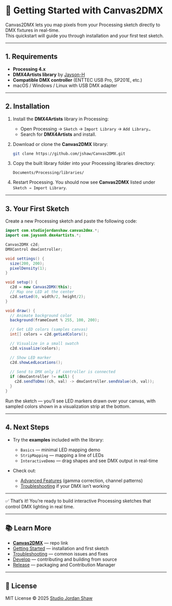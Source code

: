 # 🚀 Getting Started with Canvas2DMX

Canvas2DMX lets you map pixels from your Processing sketch directly to DMX fixtures in real-time.  
This quickstart will guide you through installation and your first test sketch.

---

## 1. Requirements

- **Processing 4.x**
- **DMX4Artists library** by [Jayson-H](https://github.com/JaysonH/DMX4Artists)  
- **Compatible DMX controller** (ENTTEC USB Pro, SP201E, etc.)
- macOS / Windows / Linux with USB DMX adapter

---

## 2. Installation

1. Install the **DMX4Artists** library in Processing:
   - Open Processing → `Sketch` → `Import Library` → `Add Library…`
   - Search for **DMX4Artists** and install.

2. Download or clone the **Canvas2DMX** library:
   ```bash
   git clone https://github.com/jshaw/Canvas2DMX.git
   ```

3. Copy the built library folder into your Processing libraries directory:

   ```
   Documents/Processing/libraries/
   ```

4. Restart Processing.
   You should now see **Canvas2DMX** listed under `Sketch → Import Library`.

---

## 3. Your First Sketch

Create a new Processing sketch and paste the following code:

```java
import com.studiojordanshaw.canvas2dmx.*;
import com.jaysonh.dmx4artists.*;

Canvas2DMX c2d;
DMXControl dmxController;

void settings() {
  size(200, 200);
  pixelDensity(1);
}

void setup() {
  c2d = new Canvas2DMX(this);
  // Map one LED at the center
  c2d.setLed(0, width/2, height/2);
}

void draw() {
  // Animate background color
  background(frameCount % 255, 100, 200);

  // Get LED colors (samples canvas)
  int[] colors = c2d.getLedColors();

  // Visualize in a small swatch
  c2d.visualize(colors);

  // Show LED marker
  c2d.showLedLocations();
  
  // Send to DMX only if controller is connected
  if (dmxController != null) {
    c2d.sendToDmx((ch, val) -> dmxController.sendValue(ch, val));
  }
}
```

Run the sketch — you’ll see LED markers drawn over your canvas, with sampled colors shown in a visualization strip at the bottom.

---

## 4. Next Steps

* Try the **examples** included with the library:

  * `Basics` — minimal LED mapping demo
  * `StripMapping` — mapping a line of LEDs
  * `InteractiveDemo` — drag shapes and see DMX output in real-time

* Check out:

  * [Advanced Features](release.md) (gamma correction, channel patterns)
  * [Troubleshooting](troubleshooting.md) if your DMX isn’t working

---

✅ That’s it! You’re ready to build interactive Processing sketches that control DMX lighting in real time.

---

## 📚 Learn More

* **[Canvas2DMX](https://github.com/jshaw/Canvas2DMX)** — repo link
* [Getting Started](getting-started.md) — installation and first sketch
* [Troubleshooting](troubleshooting.md) — common issues and fixes
* [Develop](develop.md) — contributing and building from source
* [Release](release.md) — packaging and Contribution Manager

---

## 📜 License

MIT License © 2025 [Studio Jordan Shaw](https://www.jordanshaw.com/)